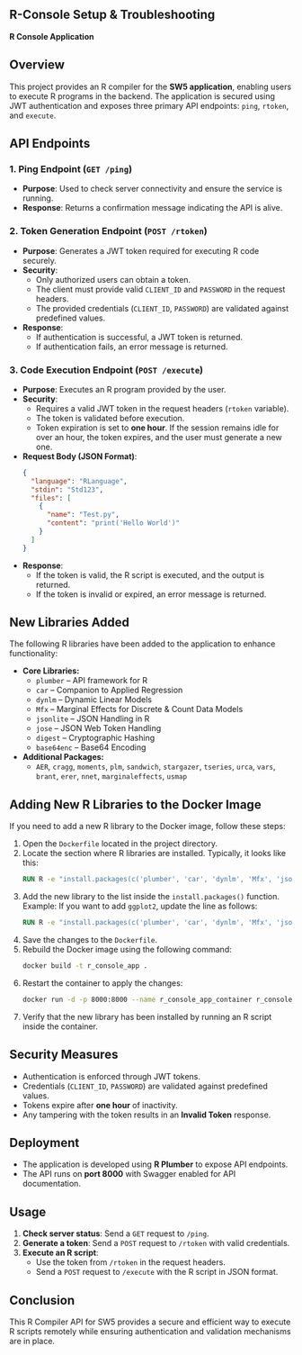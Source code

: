 ## R-Console Setup & Troubleshooting

**R Console Application**

## Overview
This project provides an R compiler for the **SW5 application**, enabling users to execute R programs in the backend. The application is secured using JWT authentication and exposes three primary API endpoints: `ping`, `rtoken`, and `execute`.

## API Endpoints

### 1. **Ping Endpoint** (`GET /ping`)
- **Purpose**: Used to check server connectivity and ensure the service is running.
- **Response**: Returns a confirmation message indicating the API is alive.

### 2. **Token Generation Endpoint** (`POST /rtoken`)
- **Purpose**: Generates a JWT token required for executing R code securely.
- **Security**:
  - Only authorized users can obtain a token.
  - The client must provide valid `CLIENT_ID` and `PASSWORD` in the request headers.
  - The provided credentials (`CLIENT_ID`, `PASSWORD`) are validated against predefined values.
- **Response**:
  - If authentication is successful, a JWT token is returned.
  - If authentication fails, an error message is returned.

### 3. **Code Execution Endpoint** (`POST /execute`)
- **Purpose**: Executes an R program provided by the user.
- **Security**:
  - Requires a valid JWT token in the request headers (`rtoken` variable).
  - The token is validated before execution.
  - Token expiration is set to **one hour**. If the session remains idle for over an hour, the token expires, and the user must generate a new one.
- **Request Body (JSON Format)**:
  ```json
  {
    "language": "RLanguage",
    "stdin": "Std123",
    "files": [
      {
        "name": "Test.py",
        "content": "print('Hello World')"
      }
    ]
  }
  ```
- **Response**:
  - If the token is valid, the R script is executed, and the output is returned.
  - If the token is invalid or expired, an error message is returned.
  
## New Libraries Added
The following R libraries have been added to the application to enhance functionality:

- **Core Libraries:**
  - `plumber` – API framework for R
  - `car` – Companion to Applied Regression
  - `dynlm` – Dynamic Linear Models
  - `Mfx` – Marginal Effects for Discrete & Count Data Models
  - `jsonlite` – JSON Handling in R
  - `jose` – JSON Web Token Handling
  - `digest` – Cryptographic Hashing
  - `base64enc` – Base64 Encoding
- **Additional Packages:**
  - `AER`, `cragg`, `moments`, `plm`, `sandwich`, `stargazer`, `tseries`, `urca`, `vars`, `brant`, `erer`, `nnet`, `marginaleffects`, `usmap`

## Adding New R Libraries to the Docker Image

If you need to add a new R library to the Docker image, follow these steps:

1. Open the `Dockerfile` located in the project directory.
2. Locate the section where R libraries are installed. Typically, it looks like this:
   ```dockerfile
   RUN R -e "install.packages(c('plumber', 'car', 'dynlm', 'Mfx', 'jsonlite', 'jose', 'digest', 'ini', 'base64enc', 'httr', 'AER', 'cragg', 'moments', 'plm', 'sandwich', 'stargazer', 'tseries', 'urca', 'vars', 'brant', 'erer', 'nnet', 'marginaleffects', 'usmap'))"
   ```
3. Add the new library to the list inside the `install.packages()` function. Example: If you want to add `ggplot2`, update the line as follows:
   ```dockerfile
   RUN R -e "install.packages(c('plumber', 'car', 'dynlm', 'Mfx', 'jsonlite', 'jose', 'digest', 'ini', 'base64enc', 'httr', 'AER', 'cragg', 'moments', 'plm', 'sandwich', 'stargazer', 'tseries', 'urca', 'vars', 'brant', 'erer', 'nnet', 'marginaleffects', 'usmap', 'ggplot2'))"
   ```
4. Save the changes to the `Dockerfile`.
5. Rebuild the Docker image using the following command:
   ```sh
   docker build -t r_console_app .
   ```
6. Restart the container to apply the changes:
   ```sh
   docker run -d -p 8000:8000 --name r_console_app_container r_console_app
   ```
7. Verify that the new library has been installed by running an R script inside the container.

## Security Measures
- Authentication is enforced through JWT tokens.
- Credentials (`CLIENT_ID`, `PASSWORD`) are validated against predefined values.
- Tokens expire after **one hour** of inactivity.
- Any tampering with the token results in an **Invalid Token** response.

## Deployment
- The application is developed using **R Plumber** to expose API endpoints.
- The API runs on **port 8000** with Swagger enabled for API documentation.

## Usage
1. **Check server status**: Send a `GET` request to `/ping`.
2. **Generate a token**: Send a `POST` request to `/rtoken` with valid credentials.
3. **Execute an R script**:
   - Use the token from `/rtoken` in the request headers.
   - Send a `POST` request to `/execute` with the R script in JSON format.
   
## Conclusion
This R Compiler API for SW5 provides a secure and efficient way to execute R scripts remotely while ensuring authentication and validation mechanisms are in place.
